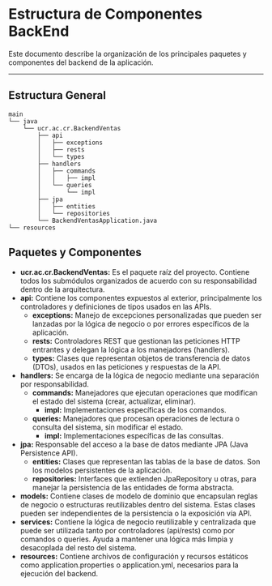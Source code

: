 # Estructura de Componentes BackEnd 

Este documento describe la organización de los principales paquetes y componentes del backend de la aplicación.

---

## Estructura General

```
main
└── java
    └── ucr.ac.cr.BackendVentas
        ├── api
        │   ├── exceptions
        │   ├── rests
        │   └── types
        ├── handlers
        │   ├── commands
        │   │   ├── impl     
        │   └── queries
        │       └── impl
        ├── jpa
        │   ├── entities
        │   └── repositories
        └── BackendVentasApplication.java
└── resources
```
## Paquetes y Componentes
- **ucr.ac.cr.BackendVentas:** Es el paquete raíz del proyecto. Contiene todos los submódulos organizados de acuerdo con su responsabilidad dentro de la arquitectura.
- **api:** Contiene los componentes expuestos al exterior, principalmente los controladores y definiciones de tipos usados en las APIs.
    - **exceptions:** Manejo de excepciones personalizadas que pueden ser lanzadas por la lógica de negocio o por errores específicos de la aplicación.
    - **rests:** Controladores REST que gestionan las peticiones HTTP entrantes y delegan la lógica a los manejadores (handlers).
    - **types:** Clases que representan objetos de transferencia de datos (DTOs), usados en las peticiones y respuestas de la API.
- **handlers:** Se encarga de la lógica de negocio mediante una separación por responsabilidad.
    - **commands:** Manejadores que ejecutan operaciones que modifican el estado del sistema (crear, actualizar, eliminar).
         - **impl:** Implementaciones específicas de los comandos.
    - **queries:** Manejadores que procesan operaciones de lectura o consulta del sistema, sin modificar el estado.
        - **impl:** Implementaciones específicas de las consultas.
- **jpa:** Responsable del acceso a la base de datos mediante JPA (Java Persistence API).
    - **entities:** Clases que representan las tablas de la base de datos. Son los modelos persistentes de la aplicación.
    - **repositories:** Interfaces que extienden JpaRepository u otras, para manejar la persistencia de las entidades de forma abstracta.
- **models:** Contiene clases de modelo de dominio que encapsulan reglas de negocio o estructuras reutilizables dentro del sistema. Estas clases pueden ser independientes de la persistencia o la exposición vía API.
- **services:** Contiene la lógica de negocio reutilizable y centralizada que puede ser utilizada tanto por controladores (api/rests) como por comandos o queries. Ayuda a mantener una lógica más limpia y desacoplada del resto del sistema.
- **resources:** Contiene archivos de configuración y recursos estáticos como application.properties o application.yml, necesarios para la ejecución del backend.
